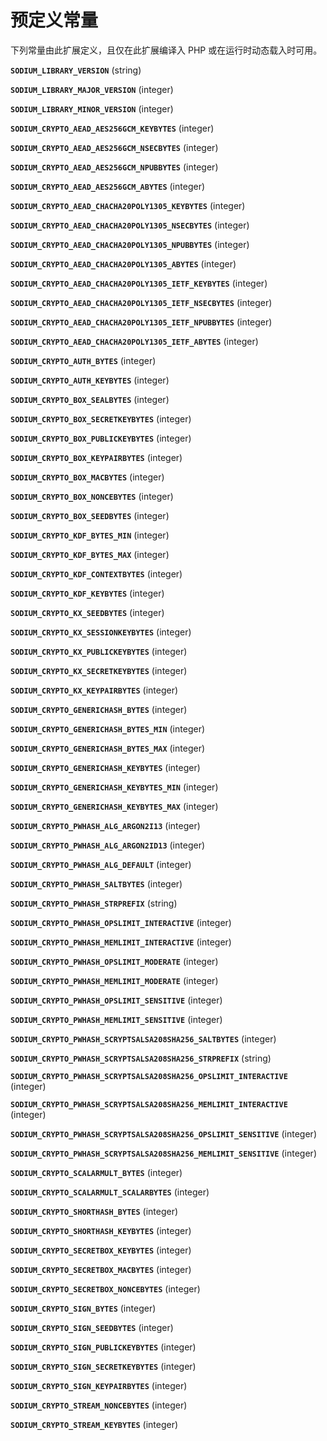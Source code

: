 预定义常量
==========

下列常量由此扩展定义，且仅在此扩展编译入 PHP 或在运行时动态载入时可用。

**`SODIUM_LIBRARY_VERSION`** (<span class="type">string</span>)  
<span class="simpara"> </span>

**`SODIUM_LIBRARY_MAJOR_VERSION`** (<span class="type">integer</span>)  
<span class="simpara"> </span>

**`SODIUM_LIBRARY_MINOR_VERSION`** (<span class="type">integer</span>)  
<span class="simpara"> </span>

**`SODIUM_CRYPTO_AEAD_AES256GCM_KEYBYTES`** (<span class="type">integer</span>)  
<span class="simpara"> </span>

**`SODIUM_CRYPTO_AEAD_AES256GCM_NSECBYTES`** (<span class="type">integer</span>)  
<span class="simpara"> </span>

**`SODIUM_CRYPTO_AEAD_AES256GCM_NPUBBYTES`** (<span class="type">integer</span>)  
<span class="simpara"> </span>

**`SODIUM_CRYPTO_AEAD_AES256GCM_ABYTES`** (<span class="type">integer</span>)  
<span class="simpara"> </span>

**`SODIUM_CRYPTO_AEAD_CHACHA20POLY1305_KEYBYTES`** (<span class="type">integer</span>)  
<span class="simpara"> </span>

**`SODIUM_CRYPTO_AEAD_CHACHA20POLY1305_NSECBYTES`** (<span class="type">integer</span>)  
<span class="simpara"> </span>

**`SODIUM_CRYPTO_AEAD_CHACHA20POLY1305_NPUBBYTES`** (<span class="type">integer</span>)  
<span class="simpara"> </span>

**`SODIUM_CRYPTO_AEAD_CHACHA20POLY1305_ABYTES`** (<span class="type">integer</span>)  
<span class="simpara"> </span>

**`SODIUM_CRYPTO_AEAD_CHACHA20POLY1305_IETF_KEYBYTES`** (<span class="type">integer</span>)  
<span class="simpara"> </span>

**`SODIUM_CRYPTO_AEAD_CHACHA20POLY1305_IETF_NSECBYTES`** (<span class="type">integer</span>)  
<span class="simpara"> </span>

**`SODIUM_CRYPTO_AEAD_CHACHA20POLY1305_IETF_NPUBBYTES`** (<span class="type">integer</span>)  
<span class="simpara"> </span>

**`SODIUM_CRYPTO_AEAD_CHACHA20POLY1305_IETF_ABYTES`** (<span class="type">integer</span>)  
<span class="simpara"> </span>

**`SODIUM_CRYPTO_AUTH_BYTES`** (<span class="type">integer</span>)  
<span class="simpara"> </span>

**`SODIUM_CRYPTO_AUTH_KEYBYTES`** (<span class="type">integer</span>)  
<span class="simpara"> </span>

**`SODIUM_CRYPTO_BOX_SEALBYTES`** (<span class="type">integer</span>)  
<span class="simpara"> </span>

**`SODIUM_CRYPTO_BOX_SECRETKEYBYTES`** (<span class="type">integer</span>)  
<span class="simpara"> </span>

**`SODIUM_CRYPTO_BOX_PUBLICKEYBYTES`** (<span class="type">integer</span>)  
<span class="simpara"> </span>

**`SODIUM_CRYPTO_BOX_KEYPAIRBYTES`** (<span class="type">integer</span>)  
<span class="simpara"> </span>

**`SODIUM_CRYPTO_BOX_MACBYTES`** (<span class="type">integer</span>)  
<span class="simpara"> </span>

**`SODIUM_CRYPTO_BOX_NONCEBYTES`** (<span class="type">integer</span>)  
<span class="simpara"> </span>

**`SODIUM_CRYPTO_BOX_SEEDBYTES`** (<span class="type">integer</span>)  
<span class="simpara"> </span>

**`SODIUM_CRYPTO_KDF_BYTES_MIN`** (<span class="type">integer</span>)  
<span class="simpara"> </span>

**`SODIUM_CRYPTO_KDF_BYTES_MAX`** (<span class="type">integer</span>)  
<span class="simpara"> </span>

**`SODIUM_CRYPTO_KDF_CONTEXTBYTES`** (<span class="type">integer</span>)  
<span class="simpara"> </span>

**`SODIUM_CRYPTO_KDF_KEYBYTES`** (<span class="type">integer</span>)  
<span class="simpara"> </span>

**`SODIUM_CRYPTO_KX_SEEDBYTES`** (<span class="type">integer</span>)  
<span class="simpara"> </span>

**`SODIUM_CRYPTO_KX_SESSIONKEYBYTES`** (<span class="type">integer</span>)  
<span class="simpara"> </span>

**`SODIUM_CRYPTO_KX_PUBLICKEYBYTES`** (<span class="type">integer</span>)  
<span class="simpara"> </span>

**`SODIUM_CRYPTO_KX_SECRETKEYBYTES`** (<span class="type">integer</span>)  
<span class="simpara"> </span>

**`SODIUM_CRYPTO_KX_KEYPAIRBYTES`** (<span class="type">integer</span>)  
<span class="simpara"> </span>

**`SODIUM_CRYPTO_GENERICHASH_BYTES`** (<span class="type">integer</span>)  
<span class="simpara"> </span>

**`SODIUM_CRYPTO_GENERICHASH_BYTES_MIN`** (<span class="type">integer</span>)  
<span class="simpara"> </span>

**`SODIUM_CRYPTO_GENERICHASH_BYTES_MAX`** (<span class="type">integer</span>)  
<span class="simpara"> </span>

**`SODIUM_CRYPTO_GENERICHASH_KEYBYTES`** (<span class="type">integer</span>)  
<span class="simpara"> </span>

**`SODIUM_CRYPTO_GENERICHASH_KEYBYTES_MIN`** (<span class="type">integer</span>)  
<span class="simpara"> </span>

**`SODIUM_CRYPTO_GENERICHASH_KEYBYTES_MAX`** (<span class="type">integer</span>)  
<span class="simpara"> </span>

**`SODIUM_CRYPTO_PWHASH_ALG_ARGON2I13`** (<span class="type">integer</span>)  
<span class="simpara"> </span>

**`SODIUM_CRYPTO_PWHASH_ALG_ARGON2ID13`** (<span class="type">integer</span>)  
<span class="simpara"> </span>

**`SODIUM_CRYPTO_PWHASH_ALG_DEFAULT`** (<span class="type">integer</span>)  
<span class="simpara"> </span>

**`SODIUM_CRYPTO_PWHASH_SALTBYTES`** (<span class="type">integer</span>)  
<span class="simpara"> </span>

**`SODIUM_CRYPTO_PWHASH_STRPREFIX`** (<span class="type">string</span>)  
<span class="simpara"> </span>

**`SODIUM_CRYPTO_PWHASH_OPSLIMIT_INTERACTIVE`** (<span class="type">integer</span>)  
<span class="simpara"> </span>

**`SODIUM_CRYPTO_PWHASH_MEMLIMIT_INTERACTIVE`** (<span class="type">integer</span>)  
<span class="simpara"> </span>

**`SODIUM_CRYPTO_PWHASH_OPSLIMIT_MODERATE`** (<span class="type">integer</span>)  
<span class="simpara"> </span>

**`SODIUM_CRYPTO_PWHASH_MEMLIMIT_MODERATE`** (<span class="type">integer</span>)  
<span class="simpara"> </span>

**`SODIUM_CRYPTO_PWHASH_OPSLIMIT_SENSITIVE`** (<span class="type">integer</span>)  
<span class="simpara"> </span>

**`SODIUM_CRYPTO_PWHASH_MEMLIMIT_SENSITIVE`** (<span class="type">integer</span>)  
<span class="simpara"> </span>

**`SODIUM_CRYPTO_PWHASH_SCRYPTSALSA208SHA256_SALTBYTES`** (<span class="type">integer</span>)  
<span class="simpara"> </span>

**`SODIUM_CRYPTO_PWHASH_SCRYPTSALSA208SHA256_STRPREFIX`** (<span class="type">string</span>)  
<span class="simpara"> </span>

**`SODIUM_CRYPTO_PWHASH_SCRYPTSALSA208SHA256_OPSLIMIT_INTERACTIVE`** (<span class="type">integer</span>)  
<span class="simpara"> </span>

**`SODIUM_CRYPTO_PWHASH_SCRYPTSALSA208SHA256_MEMLIMIT_INTERACTIVE`** (<span class="type">integer</span>)  
<span class="simpara"> </span>

**`SODIUM_CRYPTO_PWHASH_SCRYPTSALSA208SHA256_OPSLIMIT_SENSITIVE`** (<span class="type">integer</span>)  
<span class="simpara"> </span>

**`SODIUM_CRYPTO_PWHASH_SCRYPTSALSA208SHA256_MEMLIMIT_SENSITIVE`** (<span class="type">integer</span>)  
<span class="simpara"> </span>

**`SODIUM_CRYPTO_SCALARMULT_BYTES`** (<span class="type">integer</span>)  
<span class="simpara"> </span>

**`SODIUM_CRYPTO_SCALARMULT_SCALARBYTES`** (<span class="type">integer</span>)  
<span class="simpara"> </span>

**`SODIUM_CRYPTO_SHORTHASH_BYTES`** (<span class="type">integer</span>)  
<span class="simpara"> </span>

**`SODIUM_CRYPTO_SHORTHASH_KEYBYTES`** (<span class="type">integer</span>)  
<span class="simpara"> </span>

**`SODIUM_CRYPTO_SECRETBOX_KEYBYTES`** (<span class="type">integer</span>)  
<span class="simpara"> </span>

**`SODIUM_CRYPTO_SECRETBOX_MACBYTES`** (<span class="type">integer</span>)  
<span class="simpara"> </span>

**`SODIUM_CRYPTO_SECRETBOX_NONCEBYTES`** (<span class="type">integer</span>)  
<span class="simpara"> </span>

**`SODIUM_CRYPTO_SIGN_BYTES`** (<span class="type">integer</span>)  
<span class="simpara"> </span>

**`SODIUM_CRYPTO_SIGN_SEEDBYTES`** (<span class="type">integer</span>)  
<span class="simpara"> </span>

**`SODIUM_CRYPTO_SIGN_PUBLICKEYBYTES`** (<span class="type">integer</span>)  
<span class="simpara"> </span>

**`SODIUM_CRYPTO_SIGN_SECRETKEYBYTES`** (<span class="type">integer</span>)  
<span class="simpara"> </span>

**`SODIUM_CRYPTO_SIGN_KEYPAIRBYTES`** (<span class="type">integer</span>)  
<span class="simpara"> </span>

**`SODIUM_CRYPTO_STREAM_NONCEBYTES`** (<span class="type">integer</span>)  
<span class="simpara"> </span>

**`SODIUM_CRYPTO_STREAM_KEYBYTES`** (<span class="type">integer</span>)  
<span class="simpara"> </span>
